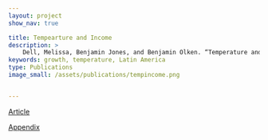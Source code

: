 ```yaml
---
layout: project
show_nav: true

title: Tempearture and Income
description: >
    Dell, Melissa, Benjamin Jones, and Benjamin Olken. “Temperature and Income: Reconciling New Cross-Sectional and Panel Estimates.” *American Economic Review Papers and Proceedings* 99, no. 2 (2009): 198-204. [Article](https://scholar.harvard.edu/files/dell/files/temperatureincome.pdf); [Appendix](https://scholar.harvard.edu/files/dell/files/climate_appendices.pdf)
keywords: growth, temperature, Latin America 
type: Publications
image_small: /assets/publications/tempincome.png


---
```




[Article](https://scholar.harvard.edu/files/dell/files/temperatureincome.pdf) 

[Appendix](https://scholar.harvard.edu/files/dell/files/climate_appendices.pdf)